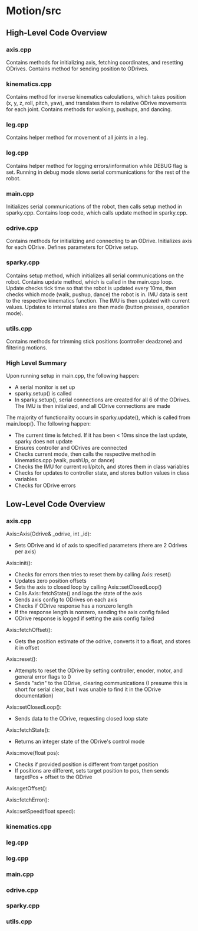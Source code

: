 # Motion/src

## High-Level Code Overview

### axis.cpp

Contains methods for initializing axis, fetching coordinates, and resetting ODrives.
Contains method for sending position to ODrives.

### kinematics.cpp

Contains method for inverse kinematics calculations, which takes position (x, y, z, roll, pitch, yaw), and translates them to relative ODrive movements for each joint.
Contains methods for walking, pushups, and dancing.

### leg.cpp

Contains helper method for movement of all joints in a leg.

### log.cpp

Contains helper method for logging errors/information while DEBUG flag is set. Running in debug mode slows serial communications for the rest of the robot.

### main.cpp

Initializes serial communications of the robot, then calls setup method in sparky.cpp.
Contains loop code, which calls update method in sparky.cpp.

### odrive.cpp

Contains methods for initializing and connecting to an ODrive.
Initializes axis for each ODrive.
Defines parameters for ODrive setup.

### sparky.cpp

Contains setup method, which initializes all serial communications on the robot. 
Contains update method, which is called in the main.cpp loop. Update checks tick time so that the robot is updated every 10ms, then checks which mode (walk, pushup, dance) the robot is in. IMU data is sent to the respective kinematics function. The IMU is then updated with current values. Updates to internal states are then made (button presses, operation mode).

### utils.cpp

Contains methods for trimming stick positions (controller deadzone) and filtering motions.

### High Level Summary

Upon running setup in main.cpp, the following happen:
* A serial monitor is set up
* sparky.setup() is called
* In sparky.setup(), serial connections are created for all 6 of the ODrives. The IMU is then initialized, and all ODrive connections are made

The majority of functionality occurs in sparky.update(), which is called from main.loop(). The following happen:
* The current time is fetched. If it has been < 10ms since the last update, sparky does not update
* Ensures controller and ODrives are connected
* Checks current mode, then calls the respective method in kinematics.cpp (walk, pushUp, or dance)
* Checks the IMU for current roll/pitch, and stores them in class variables
* Checks for updates to controller state, and stores button values in class variables
* Checks for ODrive errors

## Low-Level Code Overview

### axis.cpp

Axis::Axis(Odrive& _odrive, int _id):
* Sets ODrive and id of axis to specified parameters (there are 2 Odrives per axis)

Axis::init():
* Checks for errors then tries to reset them by calling Axis::reset()
* Updates zero position offsets
* Sets the axis to closed loop by calling Axis::setClosedLoop()
* Calls Axis::fetchState() and logs the state of the axis
* Sends axis config to ODrives on each axis
* Checks if ODrive response has a nonzero length
* If the response length is nonzero, sending the axis config failed
* ODrive response is logged if setting the axis config failed

Axis::fetchOffset():
* Gets the position estimate of the odrive, converts it to a float, and stores it in offset

Axis::reset():
* Attempts to reset the ODrive by setting controller, enoder, motor, and general error flags to 0
* Sends "sc\n" to the ODrive, clearing communications (I presume this is short for serial clear, but I was unable to find it in the ODrive documentation)

Axis::setClosedLoop():
* Sends data to the ODrive, requesting closed loop state

Axis::fetchState():
* Returns an integer state of the ODrive's control mode

Axis::move(float pos):
* Checks if provided position is different from target position
* If positions are different, sets target position to pos, then sends targetPos + offset to the ODrive

Axis::getOffset():


Axis::fetchError():


Axis::setSpeed(float speed):


### kinematics.cpp

### leg.cpp

### log.cpp

### main.cpp

### odrive.cpp

### sparky.cpp

### utils.cpp